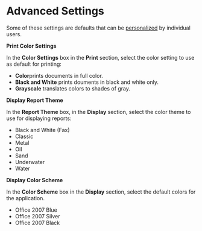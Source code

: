 # Advanced Settings

Some of these settings are defaults that can be [personalized](../../../users/navigate-view-modify-and-control/personalize-your-genus-desktop.md) by individual users.

**Print Color Settings**

In the **Color Settings** box in the **Print** section, select the color setting to use as default for printing:

*   **Color**prints documents in full color.
*   **Black and White** prints douments in black and white only.
*   **Grayscale** translates colors to shades of gray.

**Display Report Theme**

In the **Report Theme** box, in the **Display** section, select the color theme to use for displaying reports:

*   Black and White (Fax)
*   Classic
*   Metal
*   Oil
*   Sand
*   Underwater
*   Water

****Display Color Scheme****

In the **Color Scheme** box in the **Display** section, select the default colors for the application.

*   Office 2007 Blue
*   Office 2007 Silver
*   Office 2007 Black